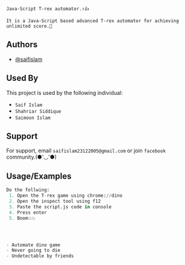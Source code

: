
`Java-Script T-rex automator.✌️👍`

`It is a Java-Script based advanced T-rex automator for achieving unlimited score.🙂
`


## Authors

- [@saifislam](https://www.github.com/sa-if)


## Used By

This project is used by the following individual:

- `Saif Islam`  
- `Shahriar Siddique`
- `Saimoon Islam`


## Support

For support, email `saifislam23122005@gmail.com` or join `facebook` community.(●'◡'●)


## Usage/Examples

```python
Do the follwing:
 1. Open the T-rex game using chrome://dino
 2. Open the inspect tool using f12
 3. Paste the script.js code in console
 4. Press enter
 5. Boom💥💥




- Automate dino game
- Never going to die
- Undetectable by friends


